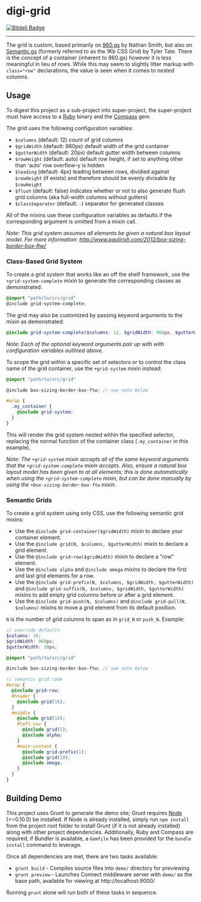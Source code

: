 digi-grid
=========

[![Bitdeli Badge](https://d2weczhvl823v0.cloudfront.net/digitaljhelms/digi-grid/trend.png)](https://bitdeli.com/free "Bitdeli Badge")

---

The grid is custom, based primarily on [960.gs](http://960.gs/) by Nathan Smith, but also on [Semantic.gs](http://semantic.gs/) (formerly referred to as the 1Kb CSS Grid) by Tyler Tate. There is the concept of a container (inherent to 960.gs) however it is less meaningful in lieu of rows. While this may seem to slightly litter markup with `class="row"` declarations, the value is seen when it comes to nested columns.

## Usage

To digest this project as a sub-project into super-project, the super-project must have access to a [Ruby](https://www.ruby-lang.org/en/) binary and the [Compass](http://compass-style.org/) gem.

The grid uses the following configuration variables:

* `$columns` (default: 12) count of grid columns
* `$gridWidth` (default: 960px) default width of the grid container
* `$gutterWidth` (default: 20px) default gutter width between columns
* `$rowHeight` (default: auto) default row height, if set to anything other than 'auto' row overflow-y is hidden
* `$leading` (default: 4px) leading between rows, dividied against `$rowHeight` (if exists) and therefore should be evenly divisable by `$rowHeight`
* `$flush` (default: false) indicates whether or not to also generate flush grid columns (aka full-width columns without gutters)
* `$classSeparator` (default: `-`) separator for generated classes

All of the mixins use these configuration variables as defaults if the corresponding argument is omitted from a mixin call.

*Note: This grid system assumes all elements be given a natural box layout model. For more information: http://www.paulirish.com/2012/box-sizing-border-box-ftw/*

### Class-Based Grid System

To create a grid system that works like an off the shelf framework, use the `+grid-system-complete` mixin to generate the corresponding classes as demonstrated:

```scss
@import "path/to/src/grid"
@include grid-system-complete;
```

The grid may also be customized by passing keyword arguments to the mixin as demonstrated:

```scss
@include grid-system-complete($columns: 12, $gridWidth: 960px, $gutterWidth: 20px, $rowHeight: 100px, $leading: 10px, $flush: true);
```

*Note: Each of the optional keyword arguments pair up with with configuration variables outlined above.*

To scope the grid within a specific set of selectors or to control the class name of the grid container, use the `+grid-system` mixin instead:

```scss
@import "path/to/src/grid"

@include box-sizing-border-box-ftw; // see note below

#wrap {
  .my_container {
    @include grid-system;
  }
}
```

This will render the grid system nested within the specified selector, replacing the normal function of the container class (`.my_container` in this example).

*Note: The `+grid-system` mixin accepts all of the same keyword arguments that the `+grid-system-complete` mixin accepts. Also, ensure a natural box layout model has been given to at all elements; this is done automatically when using the `+grid-system-complete` mixin, but can be done manually by using the `+box-sizing-border-box-ftw` mixin.*

### Semantic Grids

To create a grid system using only CSS, use the following semantic grid mixins:

* Use the `@include grid-container($gridWidth)` mixin to declare your container element.
* Use the `@include grid(N, $columns, $gutterWidth)` mixin to declare a grid element.
* Use the `@include grid-row($gridWidth)` mixin to declare a "row" element.
* Use the `@include alpha` and `@include omega` mixins to declare the first and last grid elements for a row.
* Use the `@include grid-prefix(N, $columns, $gridWidth, $gutterWidth)` and `@include grid-suffix(N, $columns, $gridWidth, $gutterWidth)`
 mixins to add empty grid columns before or after a grid element.
* Use the `@include grid-push(N, $columns)` and `@include grid-pull(N, $columns)` mixins to move a grid element from its default position.

`N` is the number of grid columns to span as in `grid_N` or `push_N`. Example:

```scss
// override defaults
$columns: 16;
$gridWidth: 960px;
$gutterWidth: 20px;

@import "path/to/src/grid"

@include box-sizing-border-box-ftw; // see note below

// semantic grid code
#wrap {
  @include grid-row;
  #header {
    @include grid(16);
  }
  #middle {
    @include grid(16);
    #left-nav {
      @include grid(5);
      @include alpha;
    }
    #main-content {
      @include grid-prefix(1);
      @include grid(10);
      @include omega;
    }
  }
}
```

## Building Demo

This project uses Grunt to generate the demo site; Grunt requires [Node](http://nodejs.org/) (>=0.10.0) be installed. If Node is already installed, simply run `npm install` from the project root folder to install Grunt (if it is not already installed) along with other project dependencies. Additionally, Ruby and Compass are required; if Bundler is available, a `Gemfile` has been provided for the `bundle install` command to leverage.

Once all dependencies are met, there are two tasks available:

* `grunt build` - Compiles source files into `demo/` directory for previewing
* `grunt preview` - Launches Connect middleware server with `demo/` as the base path, available for viewing at http://localhost:9000/

Running `grunt` alone will run both of these tasks in sequence.

